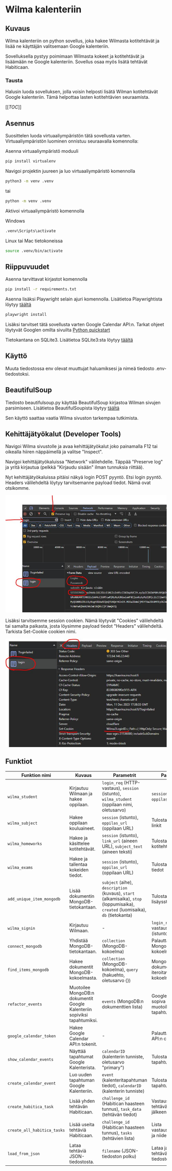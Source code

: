 # Wilma kalenteriin

## Kuvaus

Wilma kalenteriin on python sovellus, joka hakee Wilmasta kotitehtävät ja lisää ne käyttäjän valitsemaan Google kalenteriin.

Sovelluksella pystyy poimimaan Wilmasta kokeet ja kotitehtävät ja lisäämään ne Google kalenteriin. Sovellus osaa myös lisätä tehtävät Habiticaan.

### Tausta 

Halusin luoda sovelluksen, jolla voisin helposti lisätä Wilman kotitehtävät Google kalenteriin. Tämä helpottaa lasten kotitehtävien seuraamista.

[[_TOC_]]

## Asennus

Suosittelen luoda virtuaaliympäristön tätä sovellusta varten. Virtuaaliympäristön luominen onnistuu seuraavalla komennolla:

Asenna virtuaaliympäristö moduuli
```bash
pip install virtualenv
```

Navigoi projektin juureen ja luo virtuaaliympäristö komennolla

```bash
python3 -m venv .venv
```
tai 

```bash
python -m venv .venv
```

Aktivoi virtuaaliympäristö komennolla

Windows
```bash
.venv\Scripts\activate
```
Linux tai Mac tietokoneissa
```bash
source .venv/bin/activate
```
## Riippuvuudet

Asenna tarvittavat kirjastot komennolla
    
```bash
pip install -r requirements.txt
```

Asenna lisäksi Playwright selain ajuri komennolla. Lisätietoa Playwrightista löytyy [täältä](https://playwright.dev/python/docs/intro)

```bash
playwright install
```

Lisäksi tarvitset tätä sovellusta varten Google Calendar API:n. Tarkat ohjeet löytyvät Googlen omilta sivuilta [Python quickstart](https://developers.google.com/calendar/api/quickstart/python)

Tietokantana on SQLite3. Lisätietoa SQLite3:sta löytyy [täältä](https://docs.python.org/3/library/sqlite3.html)

## Käyttö

Muuta tiedostossa env olevat muuttujat haluamiksesi ja nimeä tiedosto .env-tiedostoksi.

## BeautifulSoup

Tiedosto beautifulsoup.py käyttää BeautifulSoup kirjastoa Wilman sivujen parsimiseen. Lisätietoa BeautifulSoupista löytyy [täältä](https://www.crummy.com/software/BeautifulSoup/bs4/doc/)

Sen käyttö saattaa vaatia Wilma sivuston tarkempaa tutkimista.

## Kehittäjätyökalut (Developer Tools)

Navigoi Wilma sivustolle ja avaa kehittäjätyökalut joko painamalla F12 tai oikealla hiiren näppäimellä ja valitse "Inspect". 

Navigoi kehittäjätyökaluissa "Network" välilehdelle. Täppää "Preserve log" ja yritä kirjautua (pelkkä "Kirjaudu sisään" ilman tunnuksia riittää).

Nyt kehittäjätyökaluissa pitäisi näkyä login POST pyyntö. Etsi login pyyntö. Headers välilehdeltä löytyy tarvitsemanne payload tiedot. Nämä ovat otsikomme.

![Headers](./data/kuvat/network_tab.JPG)

Lisäksi tarvitsemme session cookien. Nämä löytyvät "Cookies" välilehdeltä tai samalta paikasta, josta löysimme payload tiedot "Headers" välilehdeltä. Tarkista Set-Cookie cookien nimi.

![Cookies](./data/kuvat/setcookie.JPG)


## Funktiot

| Funktion nimi             | Kuvaus                                           | Parametrit                                                                                               | Palauttaa                                   |
|---------------------------|--------------------------------------------------|----------------------------------------------------------------------------------------------------------|--------------------------------------------|
| `wilma_student`           | Kirjautuu Wilmaan ja hakee oppilaan.             | `login_req` (HTTP-vastaus), `session` (istunto), `wilma_student` (oppilaan nimi, oletusarvo)             | `session`, `oppilas_url`                   |
| `wilma_subject`           | Hakee oppilaan kouluaineet.                      | `session` (istunto), `oppilas_url` (oppilaan URL)                                                        | Tulostaa aineiden linkit                   |
| `wilma_homeworks`         | Hakee ja käsittelee kotitehtävät.                | `session` (istunto), `link_url` (aineen URL), `subject_text` (aineen teksti)                             | Tulostaa kotitehtävät                      |
| `wilma_exams`             | Hakee ja tallentaa kokeiden tiedot.              | `session` (istunto), `oppilas_url` (oppilaan URL)                                                        | Tulostaa kokeiden tiedot                   |
| `add_unique_item_mongodb` | Lisää dokumentin MongoDB-tietokantaan.           | `subject` (aihe), `description` (kuvaus), `start` (alkamisaika), `stop` (loppumisaika), `created` (luomisaika), `db` (tietokanta) | Tulostaa lisäysstatus                    |
| `wilma_signin`            | Kirjautuu Wilmaan.                               | -                                                                                                        | `login_req` (HTTP-vastaus), `session` (istunto) |
| `connect_mongodb`         | Yhdistää MongoDB-tietokantaan.                   | `collection` (MongoDB-kokoelma)                                                                          | Palauttaa MongoDB-kokoelman               |
| `find_items_mongodb`      | Hakee dokumentit MongoDB-kokoelmasta.            | `collection` (MongoDB-kokoelma), `query` (hakuehto, oletusarvo {})                                       | MongoDB-dokumenttien iteroitava kokoelma  |
| `refactor_events`         | Muotoilee MongoDB:n dokumentit Google Kalenteriin sopiviksi tapahtumiksi. | `events` (MongoDB:n dokumenttien lista)                                         | Google kalenteriin sopiva muotoiltujen tapahtumien lista             |
| `google_calendar_token`   | Hakee Google Calendar API:n tokenit.             | -                                                                                                        | Palauttaa Google API:n credentials        |
| `show_calendar_events`    | Näyttää tapahtumat Google Kalenterista.          | `calendarID` (kalenterin tunniste, oletusarvo "primary")                                                 | Tulostaa tulevat tapahtumat               |
| `create_calendar_event`   | Luo uuden tapahtuman Google Kalenteriin.         | `event` (kalenteritapahtuman tiedot), `calendarID` (kalenterin tunniste)                                 | Tulostaa luodun tapahtuman linkin         |
| `create_habitica_task`     | Lisää yhden tehtävän Habiticaan.                | `challenge_id` (Habitican haasteen tunnus), `task_data` (tehtävän tiedot)                           | Vastausobjekti tehtävän luomisen jälkeen  |
| `create_all_habitica_tasks`| Lisää useita tehtäviä Habiticaan.               | `challenge_id` (Habitican haasteen tunnus), `tasks` (tehtävien lista)                               | Lista vastausobjekteista ja niiden tiloista |
| `load_from_json`           | Lataa tehtäviä JSON-tiedostosta.                | `filename` (JSON-tiedoston polku)                                                                    | Lataa ja palauttaa tehtävät tiedostosta   |


